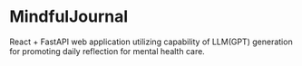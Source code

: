 # MindfulJournal

React + FastAPI web application utilizing capability of LLM(GPT) generation for promoting daily reflection for mental health care.
